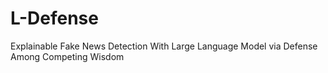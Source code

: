 # L-Defense
Explainable Fake News Detection With Large Language Model via Defense Among Competing Wisdom
